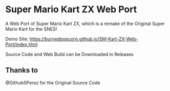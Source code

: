 # Super Mario Kart ZX Web Port
A Web Port of Super Mario Kart ZX, which is a remake of the Original Super Mario Kart for the SNES!

Demo Site: https://burnedpopcorn.github.io/SM-Kart-ZX-Web-Port/index.html

Source Code and Web Build can be Downloaded in Releases

## Thanks to
@GithubSPerez for the Original Source Code
